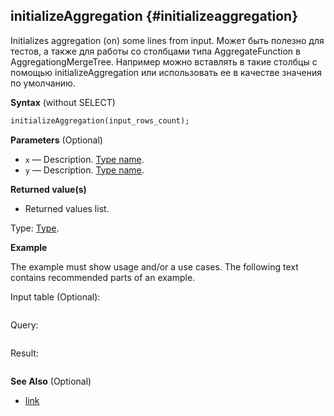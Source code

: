 ## initializeAggregation {#initializeaggregation}

Initializes aggregation (on) some lines from input.
Может быть полезно для тестов, а также для работы со столбцами типа AggregateFunction в AggregationgMergeTree. Например можно вставлять в такие столбцы с помощью initializeAggregation или использовать ее в качестве значения по умолчанию.

**Syntax** (without SELECT)

``` sql
initializeAggregation(input_rows_count);
```

**Parameters** (Optional)

-   `x` — Description. [Type name](relative/path/to/type/dscr.md#type).
-   `y` — Description. [Type name](relative/path/to/type/dscr.md#type).

**Returned value(s)**

-   Returned values list.

Type: [Type](relative/path/to/type/dscr.md#type).

**Example**

The example must show usage and/or a use cases. The following text contains recommended parts of an example.

Input table (Optional):

``` text
```

Query:

``` sql
```

Result:

``` text
```

**See Also** (Optional)

-   [link](#)